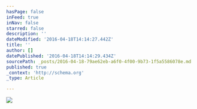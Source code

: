 ```yaml
---
hasPage: false
inFeed: true
inNav: false
starred: false
description: ''
dateModified: '2016-04-18T14:14:27.442Z'
title: ''
author: []
datePublished: '2016-04-18T14:14:29.434Z'
sourcePath: _posts/2016-04-18-79ae62eb-a6f0-4f00-9b73-1f5a5586078e.md
published: true
_context: 'http://schema.org'
_type: Article

---
```

![](https://the-grid-user-content.s3-us-west-2.amazonaws.com/ce4f37d8-69f9-42ae-bbe4-8436e2b28606.jpg)